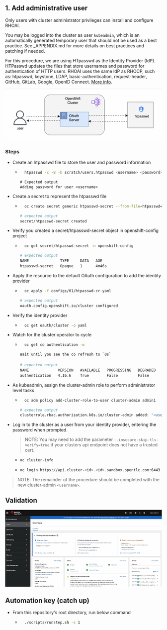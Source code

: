 ## 1. Add administrative user

Only users with cluster administrator privileges can install and configure RHOAI.

You may be logged into the cluster as user `kubeadmin`, which is an automatically generated temporary user that should not be used as a best practice. See \_APPENDIX.md for more details on best practices and patching if needed.

For this procedure, we are using HTpasswd as the Identity Provider (IdP). HTPasswd updates the files that store usernames and password for authentication of HTTP users. RHOAI uses the same IdP as RHOCP, such as: htpasswd, keystone, LDAP, basic-authentication, request-header, GitHub, GitLab, Google, OpenID Connect. [More info](https://docs.redhat.com/en/documentation/openshift_container_platform/4.15/html/authentication_and_authorization/understanding-identity-provider#supported-identity-providers).

![](/assets/user-auth.gif)

### Steps

- Create an htpasswd file to store the user and password information

  - ```sh
      htpasswd -c -B -b scratch/users.htpasswd <username> <password>
    ```
    ```
    # Expected output
    Adding password for user <username>
    ```

- Create a secret to represent the htpasswd file

  - ```sh
      oc create secret generic htpasswd-secret --from-file=htpasswd=scratch/users.htpasswd -n openshift-config
    ```

    ```sh
    # expected output
    secret/htpasswd-secret created
    ```

- Verify you created a secret/htpasswd-secret object in openshift-config project

  - ```sh
      oc get secret/htpasswd-secret -n openshift-config
    ```
    ```sh
    # expected output
    NAME              TYPE     DATA   AGE
    htpasswd-secret   Opaque   1      4m46s
    ```

- Apply the resource to the default OAuth configuration to add the identity provider

  - ```sh
      oc apply -f configs/01/htpasswd-cr.yaml
    ```
    ```sh
    # expected output
    oauth.config.openshift.io/cluster configured
    ```

- Verify the identity provider

  - ```sh
      oc get oauth/cluster -o yaml
    ```

- Watch for the cluster operator to cycle

  - ```sh
      oc get co authentication -w
    ```

    ```sh
    Wait until you see the co refresh to `0s`

    # expected output
    NAME             VERSION   AVAILABLE   PROGRESSING   DEGRADED   SINCE   MESSAGE
    authentication   4.16.6    True        False         False      0s
    ```

- As kubeadmin, assign the cluster-admin role to perform administrator level tasks

  - ```sh
      oc adm policy add-cluster-role-to-user cluster-admin admin1
    ```

    ```sh
    # expected output
    clusterrole.rbac.authorization.k8s.io/cluster-admin added: "<username>"
    ```

- Log in to the cluster as a user from your identity provider, entering the password when prompted.

  > NOTE: You may need to add the parameter `--insecure-skip-tls-verify=true` if your clusters api endpoint does not have a trusted cert.

  - ```sh
    oc cluster-info
    ```
  - ```sh
    oc login https://api.cluster-<id>.<id>.sandbox.opentlc.com:6443 --insecure-skip-tls-verify=true -u <username> -p <password>
    ```

> NOTE: The remainder of the procedure should be completed with the new cluster-admin `<username>`.

## Validation

![](/assets/01-validation.gif)

## Automation key (catch up)

- From this repository's root directory, run below command
  - ```sh
      ./scripts/runstep.sh -s 1
    ```
